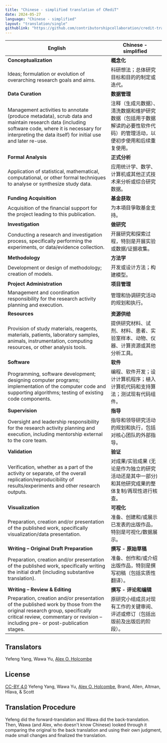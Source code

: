 ```yaml
---
title: "Chinese - simplified translation of CRediT"
date: 2024-05-27
language: "Chinese - simplified"
layout: "translation/single"
githublink: "https://github.com/contributorshipcollaboration/credit-translation/blob/main/translations/credit_translation_cn.json"
---
```


| English | Chinese - simplified |
| --- | --- |
| **Conceptualization** | **概念化** |
| Ideas; formulation or evolution of overarching research goals and aims. | 科研想法；总体研究目标和目的的制定或迭代。 |
| **Data Curation** | **数据管理** |
| Management activities to annotate (produce metadata), scrub data and maintain research data (including software code, where it is necessary for interpreting the data itself) for initial use and later re-use. | 注释（生成元数据）、清洗数据和维护研究数据（包括用于数据解读的必要性软件代码）的管理活动，以便初步使用和后续重复使用。 |
| **Formal Analysis** | **正式分析** |
| Application of statistical, mathematical, computational, or other formal techniques to analyse or synthesize study data. | 应用统计学、数学、计算机或其他正式技术来分析或综合研究数据。 |
| **Funding Acquisition** | **基金获取** |
| Acquisition of the financial support for the project leading to this publication. | 为本項目爭取基金支持。 |
| **Investigation** | **做研究** |
| Conducting a research and investigation process, specifically performing the experiments, or data/evidence collection. | 开展研究和探索过程，特别是开展实验或数据/证据收集。 |
| **Methodology** | **方法学** |
| Development or design of methodology; creation of models. | 开发或设计方法；构建模型。 |
| **Project Administration** | **项目管理** |
| Management and coordination responsibility for the research activity planning and execution. | 管理和协调研究活动的规划和执行。 |
| **Resources** | **资源供给** |
| Provision of study materials, reagents, materials, patients, laboratory samples, animals, instrumentation, computing resources, or other analysis tools. | 提供研究材料、试剂、材料、患者、实验室样本、动物、仪器、计算资源或其他分析工具。 |
| **Software** | **软件** |
| Programming, software development; designing computer programs; implementation of the computer code and supporting algorithms; testing of existing code components. | 编程、软件开发；设计计算机程序；植入计算机代码和支持算法；测试现有代码组件。 |
| **Supervision** | **指导** |
| Oversight and leadership responsibility for the research activity planning and execution, including mentorship external to the core team. | 指导和领导研究活动的规划和执行，包括对核心团队的外部指导。 |
| **Validation** | **验证** |
| Verification, whether as a part of the activity or separate, of the overall replication/reproducibility of results/experiments and other research outputs. | 对成果/实验成果 (无论是作为独立的研究活动还是其中一部分) 和其他研究成果的整体复制/再现性进行核查。 |
| **Visualization** | **可视化** |
| Preparation, creation and/or presentation of the published work, specifically visualization/data presentation. | 准备、创建和/或展示已发表的出版作品，特别是可视化/数据展示。 |
| **Writing – Original Draft Preparation** | **撰写 - 原始草稿** |
| Preparation, creation and/or presentation of the published work, specifically writing the initial draft (including substantive translation). | 准备、创作和/或介绍出版作品，特别是撰写初稿（包括实质性翻译）。 |
| **Writing – Review & Editing** | **撰写 - 评论和编辑** |
| Preparation, creation and/or presentation of the published work by those from the original research group, specifically critical review, commentary or revision – including pre- or post-publication stages. | 原研究小组成员对现有工作的关键审阅、评述或修订（包括出版前及出版后的阶段）。 |

## Translators

Yefeng  Yang, Wawa  Yu, [Alex O. Holcombe](https://orcid.org/0000-0003-2869-0085)


## License

[CC-BY 4.0](https://creativecommons.org/licenses/by/4.0/) Yefeng  Yang, Wawa  Yu, [Alex O. Holcombe](https://orcid.org/0000-0003-2869-0085), Brand, Allen, Altman, Hlava, & Scott
## Translation Procedure

Yefeng did the forward-translation and Wawa did the back-translation. Then, Wawa (and Alex, who doesn't know Chinese) looked through it comparing the original to the back translation and using their own judgment, made small changes and finalized the translation.

